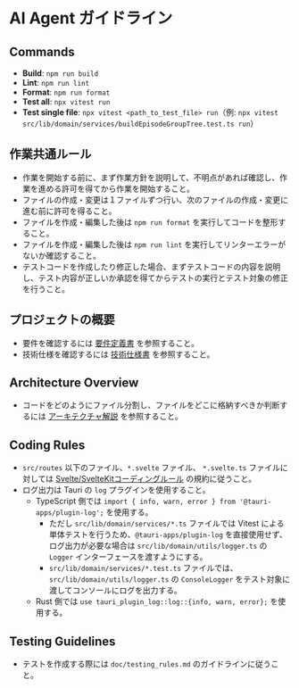 # AI Agent ガイドライン

## Commands

- **Build**: `npm run build`
- **Lint**: `npm run lint`
- **Format**: `npm run format`
- **Test all**: `npx vitest run`
- **Test single file**: `npx vitest <path_to_test_file> run`（例: `npx vitest src/lib/domain/services/buildEpisodeGroupTree.test.ts run`）

## 作業共通ルール

- 作業を開始する前に、まず作業方針を説明して、不明点があれば確認し、作業を進める許可を得てから作業を開始すること。
- ファイルの作成・変更は１ファイルずつ行い、次のファイルの作成・変更に進む前に許可を得ること。
- ファイルを作成・編集した後は `npm run format` を実行してコードを整形すること。
- ファイルを作成・編集した後は `npm run lint` を実行してリンターエラーがないか確認すること。
- テストコードを作成したり修正した場合、まずテストコードの内容を説明し、テスト内容が正しいか承認を得てからテストの実行とテスト対象の修正を行うこと。

## プロジェクトの概要

- 要件を確認するには [要件定義書](doc/requirements_definition.md) を参照すること。
- 技術仕様を確認するには [技術仕様書](doc/technical_specification.md) を参照すること。

## Architecture Overview

- コードをどのようにファイル分割し、ファイルをどこに格納すべきか判断するには [アーキテクチャ解説](doc/architecture.md) を参照すること。

## Coding Rules

- `src/routes` 以下のファイル、`*.svelte` ファイル、 `*.svelte.ts` ファイルに対しては [Svelte/SvelteKitコーディングルール](doc/svelte_coding_rules.md) の規約に従うこと。
- ログ出力は Tauri の `log` プラグインを使用すること。
  - TypeScript 側では `import { info, warn, error } from '@tauri-apps/plugin-log';` を使用する。
    - ただし `src/lib/domain/services/*.ts` ファイルでは Vitest による単体テストを行うため、`@tauri-apps/plugin-log` を直接使用せず、ログ出力が必要な場合は `src/lib/domain/utils/logger.ts` の `Logger` インターフェースを渡すようにする。
    - `src/lib/domain/services/*.test.ts` ファイルでは、`src/lib/domain/utils/logger.ts` の `ConsoleLogger` をテスト対象に渡してコンソールにログを出力する。
  - Rust 側では `use tauri_plugin_log::log::{info, warn, error};` を使用する。

## Testing Guidelines

- テストを作成する際には `doc/testing_rules.md` のガイドラインに従うこと。

